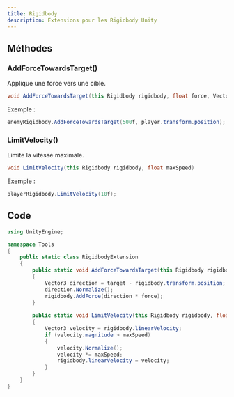 ```yaml
---
title: Rigidbody
description: Extensions pour les Rigidbody Unity
---
```


## Méthodes

### AddForceTowardsTarget()

Applique une force vers une cible.

```cs
void AddForceTowardsTarget(this Rigidbody rigidbody, float force, Vector3 target)
```

Exemple :

```cs
enemyRigidbody.AddForceTowardsTarget(500f, player.transform.position);
```

### LimitVelocity()

Limite la vitesse maximale.

```cs
void LimitVelocity(this Rigidbody rigidbody, float maxSpeed)
```

Exemple :

```cs
playerRigidbody.LimitVelocity(10f);
```

## Code

```cs
using UnityEngine;

namespace Tools
{
    public static class RigidbodyExtension
    {
        public static void AddForceTowardsTarget(this Rigidbody rigidbody, float force, Vector3 target)
        {
            Vector3 direction = target - rigidbody.transform.position;
            direction.Normalize();
            rigidbody.AddForce(direction * force);
        }
        
        public static void LimitVelocity(this Rigidbody rigidbody, float maxSpeed)
        {
            Vector3 velocity = rigidbody.linearVelocity;
            if (velocity.magnitude > maxSpeed)
            {
                velocity.Normalize();
                velocity *= maxSpeed;
                rigidbody.linearVelocity = velocity;
            }
        }
    }
}
```